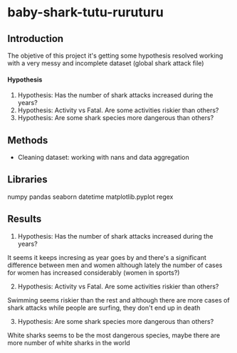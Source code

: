 # baby-shark-tutu-ruruturu

## Introduction

The objetive of this project it's getting some hypothesis resolved working with a very messy and incomplete dataset (global shark attack file)

#### Hypothesis
1) Hypothesis: Has the number of shark attacks increased during the years?
2) Hypothesis: Activity vs Fatal. Are some activities riskier than others?
3) Hypothesis: Are some shark species more dangerous than others?

## Methods

- Cleaning dataset: working with nans and data aggregation 


## Libraries
numpy
pandas
seaborn
datetime
matplotlib.pyplot
regex

## Results
1) Hypothesis: Has the number of shark attacks increased during the years?

It seems it keeps incresing as year goes by and there's a significant difference between men and women although lately the number of cases for women has increased considerably (women in sports?)

2) Hypothesis: Activity vs Fatal. Are some activities riskier than others?

Swimming seems riskier than the rest and although there are more cases of shark attacks while people are surfing, they don't end up in death


3) Hypothesis: Are some shark species more dangerous than others?

White sharks seems to be the most dangerous species, maybe there are more number of white sharks in the world

